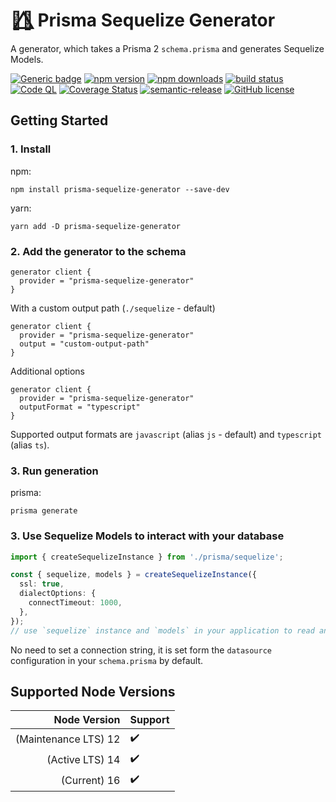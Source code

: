# 🏳️‍🌈⃤ Prisma Sequelize Generator

A generator, which takes a Prisma 2 `schema.prisma` and generates Sequelize Models.

[![Generic badge](https://img.shields.io/badge/Generator%20for-◭%20Prisma-9F7AEA.svg)](https://www.prisma.io)
[![npm version](https://img.shields.io/npm/v/prisma-sequelize-generator?label=npm%20package)](https://www.npmjs.com/package/prisma-sequelize-generator)
[![npm downloads](https://img.shields.io/npm/dm/prisma-sequelize-generator)](https://www.npmjs.com/package/prisma-sequelize-generator)
[![build status](https://img.shields.io/github/workflow/status/floydspace/prisma-sequelize-generator/release)](https://github.com/floydspace/prisma-sequelize-generator/actions/workflows/release.yml)
[![Code QL](https://github.com/floydspace/prisma-sequelize-generator/workflows/CodeQL/badge.svg)](https://github.com/floydspace/prisma-sequelize-generator/actions/workflows/codeql-analysis.yml)
[![Coverage Status](https://coveralls.io/repos/github/floydspace/prisma-sequelize-generator/badge.svg?branch=beta)](https://coveralls.io/github/floydspace/prisma-sequelize-generator?branch=beta)
[![semantic-release](https://img.shields.io/badge/%20%20%F0%9F%93%A6%F0%9F%9A%80-semantic--release-e10079.svg)](https://github.com/semantic-release/semantic-release)
[![GitHub license](https://img.shields.io/github/license/Naereen/StrapDown.js.svg)](https://github.com/floydspace/prisma-sequelize-generator/blob/master/LICENSE)

## Getting Started

### 1. Install

npm:

```shell
npm install prisma-sequelize-generator --save-dev
```

yarn:

```shell
yarn add -D prisma-sequelize-generator
```

### 2. Add the generator to the schema

```prisma
generator client {
  provider = "prisma-sequelize-generator"
}
```

With a custom output path (`./sequelize` - default)

```prisma
generator client {
  provider = "prisma-sequelize-generator"
  output = "custom-output-path"
}
```

Additional options

```prisma
generator client {
  provider = "prisma-sequelize-generator"
  outputFormat = "typescript"
}
```

Supported output formats are `javascript` (alias `js` - default) and `typescript` (alias `ts`).

### 3. Run generation

prisma:

```shell
prisma generate
```

### 3. Use Sequelize Models to interact with your database

```typescript
import { createSequelizeInstance } from './prisma/sequelize';

const { sequelize, models } = createSequelizeInstance({
  ssl: true,
  dialectOptions: {
    connectTimeout: 1000,
  },
});
// use `sequelize` instance and `models` in your application to read and write data in your DB
```

No need to set a connection string, it is set form the `datasource` configuration in your `schema.prisma` by default.

## Supported Node Versions

|         Node Version | Support            |
| -------------------: | :----------------- |
| (Maintenance LTS) 12 | :heavy_check_mark: |
|      (Active LTS) 14 | :heavy_check_mark: |
|         (Current) 16 | :heavy_check_mark: |
